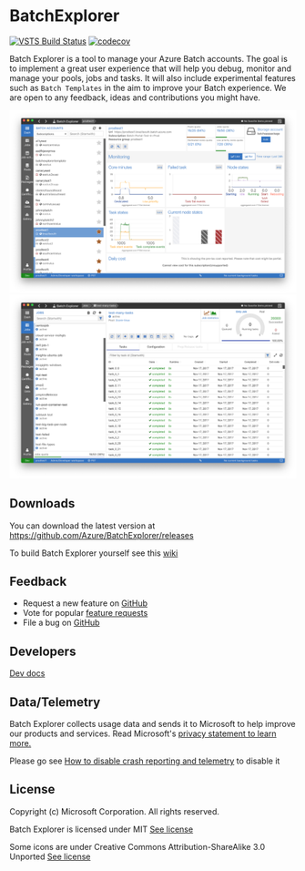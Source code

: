 # BatchExplorer

[![VSTS Build Status](https://dev.azure.com/azurebatch/BatchExplorer/_apis/build/status/BatchExplorer%20-%20CI)](https://dev.azure.com/azurebatch/BatchExplorer/_build/latest?definitionId=8)
[![codecov](https://codecov.io/gh/Azure/BatchExplorer/branch/main/graph/badge.svg)](https://codecov.io/gh/Azure/BatchExplorer)

Batch Explorer is a tool to manage your Azure Batch accounts. The goal is to implement a great user experience that will help you debug, monitor and manage your pools, jobs and tasks.
It will also include experimental features such as `Batch Templates` in the aim to improve your Batch experience. We are open to any feedback, ideas and contributions you might have.

![Account view](docs/images/account-home.png)
![Job view](docs/images/job-home.png)

## Downloads

You can download the latest version at <https://github.com/Azure/BatchExplorer/releases>

To build Batch Explorer yourself see this [wiki](https://github.com/Azure/BatchExplorer/wiki)

## Feedback

* Request a new feature on [GitHub](https://github.com/Azure/BatchExplorer/issues)
* Vote for popular [feature requests](https://github.com/Azure/BatchExplorer/issues?utf8=%E2%9C%93&q=is%3Aopen+is%3Aissue+label%3Afeature+sort%3Areactions-%2B1-desc+)
* File a bug on [GitHub](https://github.com/Azure/BatchExplorer/issues)

## Developers

[Dev docs](docs/readme.md)

## Data/Telemetry

Batch Explorer collects usage data and sends it to Microsoft to help improve our products and services. Read Microsoft's [privacy statement to learn more.](https://privacy.microsoft.com/en-us/privacystatement)

Please go see [How to disable crash reporting and telemetry](https://github.com/Azure/BatchExplorer/wiki/Crash-reporting-and-telemetry#how-to-disable-crash-reporting-and-telemetry) to disable it

## License

Copyright (c) Microsoft Corporation. All rights reserved.

Batch Explorer is licensed under MIT [See license](LICENSE)

Some icons are under Creative Commons Attribution-ShareAlike 3.0 Unported [See license](app/assets/images/logos/LICENSE)
